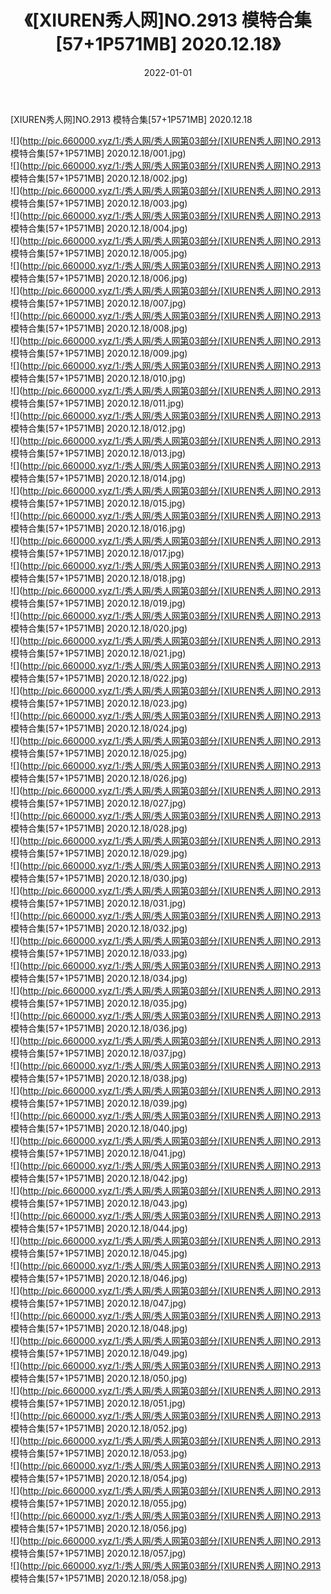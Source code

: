 ﻿---
layout: post
title:  《[XIUREN秀人网]NO.2913 模特合集[57+1P571MB] 2020.12.18》
date:   2022-01-01
img: http://pic.660000.xyz/1:/秀人网/秀人网第03部分/[XIUREN秀人网]NO.2913 模特合集[57+1P571MB] 2020.12.18/000.jpg
categories: [美女, 清纯, 唯美]
---

[XIUREN秀人网]NO.2913 模特合集[57+1P571MB] 2020.12.18

 ![](http://pic.660000.xyz/1:/秀人网/秀人网第03部分/[XIUREN秀人网]NO.2913 模特合集[57+1P571MB] 2020.12.18/001.jpg) <br>![](http://pic.660000.xyz/1:/秀人网/秀人网第03部分/[XIUREN秀人网]NO.2913 模特合集[57+1P571MB] 2020.12.18/002.jpg) <br>![](http://pic.660000.xyz/1:/秀人网/秀人网第03部分/[XIUREN秀人网]NO.2913 模特合集[57+1P571MB] 2020.12.18/003.jpg) <br>![](http://pic.660000.xyz/1:/秀人网/秀人网第03部分/[XIUREN秀人网]NO.2913 模特合集[57+1P571MB] 2020.12.18/004.jpg) <br>![](http://pic.660000.xyz/1:/秀人网/秀人网第03部分/[XIUREN秀人网]NO.2913 模特合集[57+1P571MB] 2020.12.18/005.jpg) <br>![](http://pic.660000.xyz/1:/秀人网/秀人网第03部分/[XIUREN秀人网]NO.2913 模特合集[57+1P571MB] 2020.12.18/006.jpg) <br>![](http://pic.660000.xyz/1:/秀人网/秀人网第03部分/[XIUREN秀人网]NO.2913 模特合集[57+1P571MB] 2020.12.18/007.jpg) <br>![](http://pic.660000.xyz/1:/秀人网/秀人网第03部分/[XIUREN秀人网]NO.2913 模特合集[57+1P571MB] 2020.12.18/008.jpg) <br>![](http://pic.660000.xyz/1:/秀人网/秀人网第03部分/[XIUREN秀人网]NO.2913 模特合集[57+1P571MB] 2020.12.18/009.jpg) <br>![](http://pic.660000.xyz/1:/秀人网/秀人网第03部分/[XIUREN秀人网]NO.2913 模特合集[57+1P571MB] 2020.12.18/010.jpg) <br>![](http://pic.660000.xyz/1:/秀人网/秀人网第03部分/[XIUREN秀人网]NO.2913 模特合集[57+1P571MB] 2020.12.18/011.jpg) <br>![](http://pic.660000.xyz/1:/秀人网/秀人网第03部分/[XIUREN秀人网]NO.2913 模特合集[57+1P571MB] 2020.12.18/012.jpg) <br>![](http://pic.660000.xyz/1:/秀人网/秀人网第03部分/[XIUREN秀人网]NO.2913 模特合集[57+1P571MB] 2020.12.18/013.jpg) <br>![](http://pic.660000.xyz/1:/秀人网/秀人网第03部分/[XIUREN秀人网]NO.2913 模特合集[57+1P571MB] 2020.12.18/014.jpg) <br>![](http://pic.660000.xyz/1:/秀人网/秀人网第03部分/[XIUREN秀人网]NO.2913 模特合集[57+1P571MB] 2020.12.18/015.jpg) <br>![](http://pic.660000.xyz/1:/秀人网/秀人网第03部分/[XIUREN秀人网]NO.2913 模特合集[57+1P571MB] 2020.12.18/016.jpg) <br>![](http://pic.660000.xyz/1:/秀人网/秀人网第03部分/[XIUREN秀人网]NO.2913 模特合集[57+1P571MB] 2020.12.18/017.jpg) <br>![](http://pic.660000.xyz/1:/秀人网/秀人网第03部分/[XIUREN秀人网]NO.2913 模特合集[57+1P571MB] 2020.12.18/018.jpg) <br>![](http://pic.660000.xyz/1:/秀人网/秀人网第03部分/[XIUREN秀人网]NO.2913 模特合集[57+1P571MB] 2020.12.18/019.jpg) <br>![](http://pic.660000.xyz/1:/秀人网/秀人网第03部分/[XIUREN秀人网]NO.2913 模特合集[57+1P571MB] 2020.12.18/020.jpg) <br>![](http://pic.660000.xyz/1:/秀人网/秀人网第03部分/[XIUREN秀人网]NO.2913 模特合集[57+1P571MB] 2020.12.18/021.jpg) <br>![](http://pic.660000.xyz/1:/秀人网/秀人网第03部分/[XIUREN秀人网]NO.2913 模特合集[57+1P571MB] 2020.12.18/022.jpg) <br>![](http://pic.660000.xyz/1:/秀人网/秀人网第03部分/[XIUREN秀人网]NO.2913 模特合集[57+1P571MB] 2020.12.18/023.jpg) <br>![](http://pic.660000.xyz/1:/秀人网/秀人网第03部分/[XIUREN秀人网]NO.2913 模特合集[57+1P571MB] 2020.12.18/024.jpg) <br>![](http://pic.660000.xyz/1:/秀人网/秀人网第03部分/[XIUREN秀人网]NO.2913 模特合集[57+1P571MB] 2020.12.18/025.jpg) <br>![](http://pic.660000.xyz/1:/秀人网/秀人网第03部分/[XIUREN秀人网]NO.2913 模特合集[57+1P571MB] 2020.12.18/026.jpg) <br>![](http://pic.660000.xyz/1:/秀人网/秀人网第03部分/[XIUREN秀人网]NO.2913 模特合集[57+1P571MB] 2020.12.18/027.jpg) <br>![](http://pic.660000.xyz/1:/秀人网/秀人网第03部分/[XIUREN秀人网]NO.2913 模特合集[57+1P571MB] 2020.12.18/028.jpg) <br>![](http://pic.660000.xyz/1:/秀人网/秀人网第03部分/[XIUREN秀人网]NO.2913 模特合集[57+1P571MB] 2020.12.18/029.jpg) <br>![](http://pic.660000.xyz/1:/秀人网/秀人网第03部分/[XIUREN秀人网]NO.2913 模特合集[57+1P571MB] 2020.12.18/030.jpg) <br>![](http://pic.660000.xyz/1:/秀人网/秀人网第03部分/[XIUREN秀人网]NO.2913 模特合集[57+1P571MB] 2020.12.18/031.jpg) <br>![](http://pic.660000.xyz/1:/秀人网/秀人网第03部分/[XIUREN秀人网]NO.2913 模特合集[57+1P571MB] 2020.12.18/032.jpg) <br>![](http://pic.660000.xyz/1:/秀人网/秀人网第03部分/[XIUREN秀人网]NO.2913 模特合集[57+1P571MB] 2020.12.18/033.jpg) <br>![](http://pic.660000.xyz/1:/秀人网/秀人网第03部分/[XIUREN秀人网]NO.2913 模特合集[57+1P571MB] 2020.12.18/034.jpg) <br>![](http://pic.660000.xyz/1:/秀人网/秀人网第03部分/[XIUREN秀人网]NO.2913 模特合集[57+1P571MB] 2020.12.18/035.jpg) <br>![](http://pic.660000.xyz/1:/秀人网/秀人网第03部分/[XIUREN秀人网]NO.2913 模特合集[57+1P571MB] 2020.12.18/036.jpg) <br>![](http://pic.660000.xyz/1:/秀人网/秀人网第03部分/[XIUREN秀人网]NO.2913 模特合集[57+1P571MB] 2020.12.18/037.jpg) <br>![](http://pic.660000.xyz/1:/秀人网/秀人网第03部分/[XIUREN秀人网]NO.2913 模特合集[57+1P571MB] 2020.12.18/038.jpg) <br>![](http://pic.660000.xyz/1:/秀人网/秀人网第03部分/[XIUREN秀人网]NO.2913 模特合集[57+1P571MB] 2020.12.18/039.jpg) <br>![](http://pic.660000.xyz/1:/秀人网/秀人网第03部分/[XIUREN秀人网]NO.2913 模特合集[57+1P571MB] 2020.12.18/040.jpg) <br>![](http://pic.660000.xyz/1:/秀人网/秀人网第03部分/[XIUREN秀人网]NO.2913 模特合集[57+1P571MB] 2020.12.18/041.jpg) <br>![](http://pic.660000.xyz/1:/秀人网/秀人网第03部分/[XIUREN秀人网]NO.2913 模特合集[57+1P571MB] 2020.12.18/042.jpg) <br>![](http://pic.660000.xyz/1:/秀人网/秀人网第03部分/[XIUREN秀人网]NO.2913 模特合集[57+1P571MB] 2020.12.18/043.jpg) <br>![](http://pic.660000.xyz/1:/秀人网/秀人网第03部分/[XIUREN秀人网]NO.2913 模特合集[57+1P571MB] 2020.12.18/044.jpg) <br>![](http://pic.660000.xyz/1:/秀人网/秀人网第03部分/[XIUREN秀人网]NO.2913 模特合集[57+1P571MB] 2020.12.18/045.jpg) <br>![](http://pic.660000.xyz/1:/秀人网/秀人网第03部分/[XIUREN秀人网]NO.2913 模特合集[57+1P571MB] 2020.12.18/046.jpg) <br>![](http://pic.660000.xyz/1:/秀人网/秀人网第03部分/[XIUREN秀人网]NO.2913 模特合集[57+1P571MB] 2020.12.18/047.jpg) <br>![](http://pic.660000.xyz/1:/秀人网/秀人网第03部分/[XIUREN秀人网]NO.2913 模特合集[57+1P571MB] 2020.12.18/048.jpg) <br>![](http://pic.660000.xyz/1:/秀人网/秀人网第03部分/[XIUREN秀人网]NO.2913 模特合集[57+1P571MB] 2020.12.18/049.jpg) <br>![](http://pic.660000.xyz/1:/秀人网/秀人网第03部分/[XIUREN秀人网]NO.2913 模特合集[57+1P571MB] 2020.12.18/050.jpg) <br>![](http://pic.660000.xyz/1:/秀人网/秀人网第03部分/[XIUREN秀人网]NO.2913 模特合集[57+1P571MB] 2020.12.18/051.jpg) <br>![](http://pic.660000.xyz/1:/秀人网/秀人网第03部分/[XIUREN秀人网]NO.2913 模特合集[57+1P571MB] 2020.12.18/052.jpg) <br>![](http://pic.660000.xyz/1:/秀人网/秀人网第03部分/[XIUREN秀人网]NO.2913 模特合集[57+1P571MB] 2020.12.18/053.jpg) <br>![](http://pic.660000.xyz/1:/秀人网/秀人网第03部分/[XIUREN秀人网]NO.2913 模特合集[57+1P571MB] 2020.12.18/054.jpg) <br>![](http://pic.660000.xyz/1:/秀人网/秀人网第03部分/[XIUREN秀人网]NO.2913 模特合集[57+1P571MB] 2020.12.18/055.jpg) <br>![](http://pic.660000.xyz/1:/秀人网/秀人网第03部分/[XIUREN秀人网]NO.2913 模特合集[57+1P571MB] 2020.12.18/056.jpg) <br>![](http://pic.660000.xyz/1:/秀人网/秀人网第03部分/[XIUREN秀人网]NO.2913 模特合集[57+1P571MB] 2020.12.18/057.jpg) <br>![](http://pic.660000.xyz/1:/秀人网/秀人网第03部分/[XIUREN秀人网]NO.2913 模特合集[57+1P571MB] 2020.12.18/058.jpg) <br>